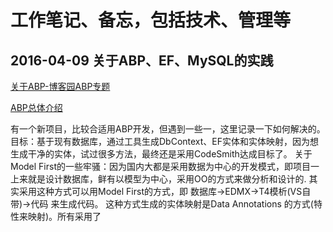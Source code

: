 # 工作笔记、备忘，包括技术、管理等

## 2016-04-09 关于ABP、EF、MySQL的实践

[关于ABP-博客园ABP专题](http://www.cnblogs.com/farb/p/ABPTheory.html)

[ABP总体介绍](http://www.cnblogs.com/mienreal/p/4528641.html)  

有一个新项目，比较合适用ABP开发，但遇到一些一，这里记录一下如何解决的。
目标：基于现有数据库，通过工具生成DbContext、EF实体和实体映射，因为想生成干净的实体，试过很多方法，最终还是采用CodeSmith达成目标了。
关于Model First的一些牢骚：因为国内大都是采用数据为中心的开发模式，即项目一上来就是设计数据库，鲜有以模型为中心，采用OO的方式来做分析和设计的.
其实采用这种方式可以用Model First的方式，即 数据库->EDMX->T4模析(VS自带)->代码 来生成代码。
这种方式生成的实体映射是Data Annotations 的方式(特性来映射)。所有采用了


